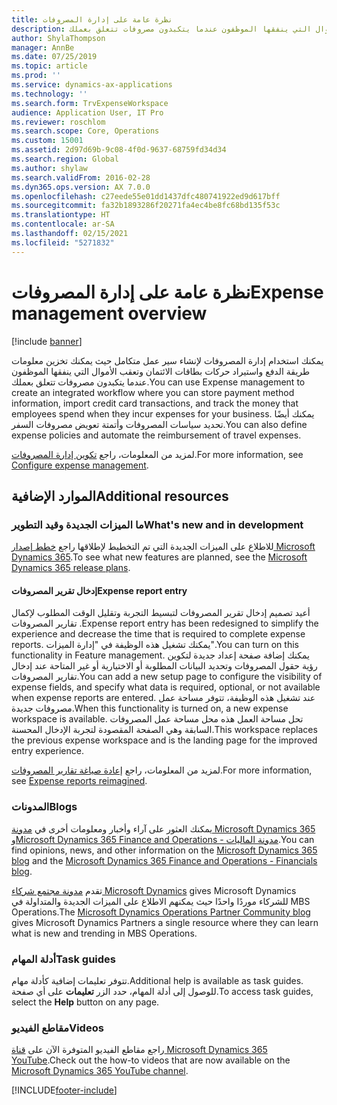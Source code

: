 ```yaml
---
title: نظرة عامة على إدارة المصروفات
description: يقدم هذا الموضوع معلومات عامة حول إدارة المصروفات وارتباطات إلى موارد إضافية. يمكنك استخدام إدارة المصروفات لإنشاء سير عمل متكامل حيث يمكنك تخزين معلومات طريقة الدفع واستيراد حركات بطاقات الائتمان وتعقب الأموال التي ينفقها الموظفون عندما يتكبدون مصروفات تتعلق بعملك.
author: ShylaThompson
manager: AnnBe
ms.date: 07/25/2019
ms.topic: article
ms.prod: ''
ms.service: dynamics-ax-applications
ms.technology: ''
ms.search.form: TrvExpenseWorkspace
audience: Application User, IT Pro
ms.reviewer: roschlom
ms.search.scope: Core, Operations
ms.custom: 15001
ms.assetid: 2d97d69b-9c08-4f0d-9637-68759fd34d34
ms.search.region: Global
ms.author: shylaw
ms.search.validFrom: 2016-02-28
ms.dyn365.ops.version: AX 7.0.0
ms.openlocfilehash: c27eede55e01dd1437dfc480741922ed9d617bff
ms.sourcegitcommit: fa32b1893286f20271fa4ec4be8fc68bd135f53c
ms.translationtype: HT
ms.contentlocale: ar-SA
ms.lasthandoff: 02/15/2021
ms.locfileid: "5271832"
---
```

# <a name="expense-management-overview"></a><span data-ttu-id="84307-104">نظرة عامة على إدارة المصروفات</span><span class="sxs-lookup"><span data-stu-id="84307-104">Expense management overview</span></span>

[!include [banner](../includes/banner.md)]

<span data-ttu-id="84307-105">يمكنك استخدام إدارة المصروفات لإنشاء سير عمل متكامل حيث يمكنك تخزين معلومات طريقة الدفع واستيراد حركات بطاقات الائتمان وتعقب الأموال التي ينفقها الموظفون عندما يتكبدون مصروفات تتعلق بعملك.</span><span class="sxs-lookup"><span data-stu-id="84307-105">You can use Expense management to create an integrated workflow where you can store payment method information, import credit card transactions, and track the money that employees spend when they incur expenses for your business.</span></span> <span data-ttu-id="84307-106">يمكنك أيضًا تحديد سياسات المصروفات وأتمتة تعويض مصروفات السفر.</span><span class="sxs-lookup"><span data-stu-id="84307-106">You can also define expense policies and automate the reimbursement of travel expenses.</span></span>

<span data-ttu-id="84307-107">لمزيد من المعلومات، راجع [تكوين إدارة المصروفات](plan-expense-management.md).</span><span class="sxs-lookup"><span data-stu-id="84307-107">For more information, see [Configure expense management](plan-expense-management.md).</span></span>

## <a name="additional-resources"></a><span data-ttu-id="84307-108">الموارد الإضافية</span><span class="sxs-lookup"><span data-stu-id="84307-108">Additional resources</span></span>

### <a name="whats-new-and-in-development"></a><span data-ttu-id="84307-109">ما الميزات الجديدة وقيد التطوير</span><span class="sxs-lookup"><span data-stu-id="84307-109">What's new and in development</span></span>

<span data-ttu-id="84307-110">للاطلاع على الميزات الجديدة التي تم التخطيط لإطلاقها راجع [خطط إصدار Microsoft Dynamics 365](https://go.microsoft.com/fwlink/?linkid=2010158).</span><span class="sxs-lookup"><span data-stu-id="84307-110">To see what new features are planned, see the [Microsoft Dynamics 365 release plans](https://go.microsoft.com/fwlink/?linkid=2010158).</span></span>

#### <a name="expense-report-entry"></a><span data-ttu-id="84307-111">إدخال تقرير المصروفات</span><span class="sxs-lookup"><span data-stu-id="84307-111">Expense report entry</span></span>

<span data-ttu-id="84307-112">أعيد تصميم إدخال تقرير المصروفات لتبسيط التجربة وتقليل الوقت المطلوب لإكمال تقارير المصروفات .</span><span class="sxs-lookup"><span data-stu-id="84307-112">Expense report entry has been redesigned to simplify the experience and decrease the time that is required to complete expense reports.</span></span> <span data-ttu-id="84307-113">يمكنك تشغيل هذه الوظيفة في "إدارة الميزات".</span><span class="sxs-lookup"><span data-stu-id="84307-113">You can turn on this functionality in Feature management.</span></span> <span data-ttu-id="84307-114">يمكنك إضافة صفحة إعداد جديدة لتكوين رؤية حقول المصروفات وتحديد البيانات المطلوبة أو الاختيارية أو غير المتاحة عند إدخال تقارير المصروفات.</span><span class="sxs-lookup"><span data-stu-id="84307-114">You can add a new setup page to configure the visibility of expense fields, and specify what data is required, optional, or not available when expense reports are entered.</span></span> <span data-ttu-id="84307-115">عند تشغيل هذه الوظيفة، تتوفر مساحة عمل مصروفات جديدة.</span><span class="sxs-lookup"><span data-stu-id="84307-115">When this functionality is turned on, a new expense workspace is available.</span></span> <span data-ttu-id="84307-116">تحل مساحة العمل هذه محل مساحة عمل المصروفات السابقة وهي الصفحة المقصودة لتجربة الإدخال المحسنة.</span><span class="sxs-lookup"><span data-stu-id="84307-116">This workspace replaces the previous expense workspace and is the landing page for the improved entry experience.</span></span>

<span data-ttu-id="84307-117">لمزيد من المعلومات، راجع [إعادة صياغة تقارير المصروفات‬](ExpenseWorkspaceNew.md).</span><span class="sxs-lookup"><span data-stu-id="84307-117">For more information, see [Expense reports reimagined](ExpenseWorkspaceNew.md).</span></span>

### <a name="blogs"></a><span data-ttu-id="84307-118">المدونات</span><span class="sxs-lookup"><span data-stu-id="84307-118">Blogs</span></span>

<span data-ttu-id="84307-119">يمكنك العثور على آراء وأخبار ومعلومات أخرى في [مدونة Microsoft Dynamics 365](https://community.dynamics.com/b/msftdynamicsblog?c=Enterprise) و[Microsoft Dynamics 365 Finance and Operations - مدونة الماليات](https://community.dynamics.com/365/financeandoperations/b/financials).</span><span class="sxs-lookup"><span data-stu-id="84307-119">You can find opinions, news, and other information on the [Microsoft Dynamics 365 blog](https://community.dynamics.com/b/msftdynamicsblog?c=Enterprise) and the [Microsoft Dynamics 365 Finance and Operations - Financials blog](https://community.dynamics.com/365/financeandoperations/b/financials).</span></span>

<span data-ttu-id="84307-120">تقدم [مدونة مجتمع شركاء Microsoft Dynamics](https://community.dynamics.com/partner/b/operationspartnercommunityblog) gives Microsoft Dynamics للشركاء موردًا واحدًا حيث يمكنهم الاطلاع على الميزات الجديدة والمتداولة في MBS Operations.</span><span class="sxs-lookup"><span data-stu-id="84307-120">The [Microsoft Dynamics Operations Partner Community blog](https://community.dynamics.com/partner/b/operationspartnercommunityblog) gives Microsoft Dynamics Partners a single resource where they can learn what is new and trending in MBS Operations.</span></span>

### <a name="task-guides"></a><span data-ttu-id="84307-121">أدلة المهام</span><span class="sxs-lookup"><span data-stu-id="84307-121">Task guides</span></span>

<span data-ttu-id="84307-122">تتوفر تعليمات إضافية كأدلة مهام.</span><span class="sxs-lookup"><span data-stu-id="84307-122">Additional help is available as task guides.</span></span> <span data-ttu-id="84307-123">للوصول إلى أدلة المهام، حدد الزر **تعليمات** على أي صفحة.</span><span class="sxs-lookup"><span data-stu-id="84307-123">To access task guides, select the **Help** button on any page.</span></span>

### <a name="videos"></a><span data-ttu-id="84307-124">مقاطع الفيديو</span><span class="sxs-lookup"><span data-stu-id="84307-124">Videos</span></span>

<span data-ttu-id="84307-125">راجع مقاطع الفيديو المتوفرة الآن على [قناة Microsoft Dynamics 365 YouTube](https://www.youtube.com/channel/UCJGCg4rB3QSs8y_1FquelBQ).</span><span class="sxs-lookup"><span data-stu-id="84307-125">Check out the how-to videos that are now available on the [Microsoft Dynamics 365 YouTube channel](https://www.youtube.com/channel/UCJGCg4rB3QSs8y_1FquelBQ).</span></span>


[!INCLUDE[footer-include](../includes/footer-banner.md)]